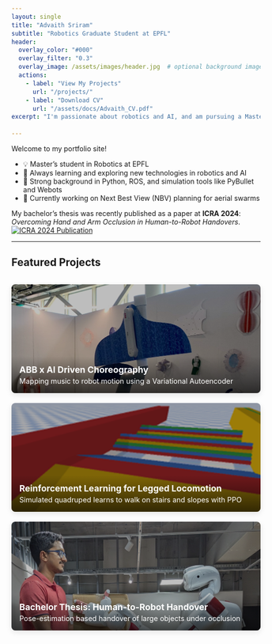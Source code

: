 ```yaml
---
layout: single
title: "Advaith Sriram"
subtitle: "Robotics Graduate Student at EPFL"
header:
  overlay_color: "#000"
  overlay_filter: "0.3"
  overlay_image: /assets/images/header.jpg  # optional background image
  actions:
    - label: "View My Projects"
      url: "/projects/"
    - label: "Download CV"
      url: "/assets/docs/Advaith_CV.pdf"
excerpt: "I'm passionate about robotics and AI, and am pursuing a Master's degree (M.Sc.) in Robotics with a Data Science minor"

---
```


Welcome to my portfolio site!

- 💡 Master’s student in Robotics at EPFL
- 🌱 Always learning and exploring new technologies in robotics and AI
- 🤖 Strong background in Python, ROS, and simulation tools like PyBullet and Webots  
- 📍 Currently working on Next Best View (NBV) planning for aerial swarms

My bachelor’s thesis was recently published as a paper at **ICRA 2024**: *Overcoming Hand and Arm Occlusion in Human-to-Robot Handovers*. [![ICRA 2024 Publication](https://img.shields.io/badge/Published%20at-ICRA%202024-blue)](https://ieeexplore.ieee.org/abstract/document/10610777)

---

## Featured Projects

<style>
.project-grid {
  display: grid;
  grid-template-columns: repeat(auto-fit, minmax(280px, 1fr));
  gap: 20px;
  margin-top: 2rem;
}

.project-card {
  position: relative;
  overflow: hidden;
  border-radius: 8px;
  height: 220px;
  box-shadow: 0 4px 12px rgba(0,0,0,0.1);
  transition: transform 0.2s ease;
}

.project-card:hover {
  transform: scale(1.02);
}

.project-card img {
  width: 100%;
  height: 100%;
  object-fit: cover;
  object-position: top;
  display: block;
}

.overlay {
  position: absolute;
  top: 0; left: 0;
  width: 100%; height: 100%;
  background: rgba(0,0,0,0.25); /* 👈 controls the darkness */
  z-index: 1;
}

/* .project-info {
  position: absolute;
  bottom: 0;
  background: linear-gradient(0deg, rgba(0,0,0,0.7), transparent);
  color: white;
  padding: 1rem;
  width: 100%;
} */

.project-info {
  position: absolute;
  bottom: 0;
  z-index: 2;
  background: linear-gradient(0deg, rgba(0,0,0,0.6), transparent);
  color: white;
  padding: 1rem;
  width: 100%;
}

.project-info h3 {
  margin: 0 0 0.3rem 0;
  font-size: 1.1rem;
}

.project-info p {
  margin: 0;
  font-size: 0.9rem;
}
</style>

<div class="project-grid">

  <a href="/project/ai-choreo" class="project-card">
    <img src="/assets/images/aixabb_thumbnail.jpg" alt="ABB Choreo">
    <div class="overlay"></div>
    <div class="project-info">
      <h3>ABB x AI Driven Choreography</h3>
      <p>Mapping music to robot motion using a Variational Autoencoder</p>
    </div>
  </a>

  <a href="/project/legged-rl" class="project-card">
    <img src="/assets/images/lr_thumbnail.png" alt="Legged RL">
    <div class="overlay"></div>
    <div class="project-info">
      <h3>Reinforcement Learning for Legged Locomotion</h3>
      <p>Simulated quadruped learns to walk on stairs and slopes with PPO</p>
    </div>
  </a>

  <a href="/project/robot-handover" class="project-card">
    <img src="/assets/images/bachelorthesis_thumbnail.jpg" alt="Handover">
    <div class="overlay"></div>
    <div class="project-info">
      <h3>Bachelor Thesis: Human-to-Robot Handover</h3>
      <p>Pose-estimation based handover of large objects under occlusion</p>
    </div>
  </a>

</div>
